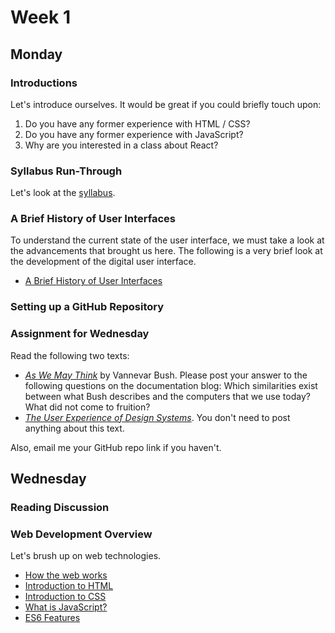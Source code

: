# Week 1

## Monday

### Introductions

Let's introduce ourselves. It would be great if you could briefly touch upon:

1. Do you have any former experience with HTML / CSS?
1. Do you have any former experience with JavaScript?
1. Why are you interested in a class about React?

### Syllabus Run-Through

Let's look at the [syllabus](http://ima.nyu.sh/reactive-user-interfaces/).

### A Brief History of User Interfaces

To understand the current state of the user interface, we must take a look at the advancements that brought us here. The following is a very brief look at the development of the digital user interface.

* [A Brief History of User Interfaces](https://docs.google.com/document/d/1skjYm0IIZ-qXItqgrBRmrR6wxg6dUn-5Tc-gng8r55E)

### Setting up a GitHub Repository

### Assignment for Wednesday

Read the following two texts:

* [_As We May Think_](<http://worrydream.com/refs/Bush%20-%20As%20We%20May%20Think%20(Life%20Magazine%209-10-1945).pdf>) by Vannevar Bush. Please post your answer to the following questions on the documentation blog: Which similarities exist between what Bush describes and the computers that we use today? What did not come to fruition?
* [_The User Experience of Design Systems_](https://runemadsen.com/talks/uxcampcph/). You don't need to post anything about this text.

Also, email me your GitHub repo link if you haven't.

## Wednesday

### Reading Discussion

### Web Development Overview

Let's brush up on web technologies.

* [How the web works](https://developer.mozilla.org/en-US/docs/Learn/Getting_started_with_the_web/How_the_Web_works)
* [Introduction to HTML](https://developer.mozilla.org/en-US/docs/Learn/HTML/Introduction_to_HTML)
* [Introduction to CSS](https://developer.mozilla.org/en-US/docs/Learn/CSS/Introduction_to_CSS)
* [What is JavaScript?](https://developer.mozilla.org/en-US/docs/Learn/JavaScript/First_steps/What_is_JavaScript)
* [ES6 Features](https://ponyfoo.com/articles/es6)
